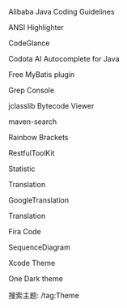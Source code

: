 Alibaba Java Coding Guidelines

ANSI Highlighter

CodeGlance

Codota AI Autocomplete for Java

Free MyBatis plugin

Grep Console

jclasslib Bytecode Viewer

maven-search

Rainbow Brackets

RestfulToolKit

Statistic

Translation

GoogleTranslation

Translation

Fira Code

SequenceDiagram

Xcode Theme

One Dark theme

搜索主题: /tag:Theme